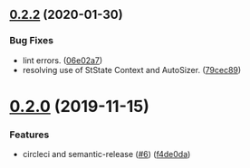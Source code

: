 ## [0.2.2](https://github.com/newrelic/nr1-neon/compare/v0.2.1...v0.2.2) (2020-01-30)


### Bug Fixes

* lint errors. ([06e02a7](https://github.com/newrelic/nr1-neon/commit/06e02a7cdea19ab682a16b2a5280e713334f0cf7))
* resolving use of StState Context and AutoSizer. ([79cec89](https://github.com/newrelic/nr1-neon/commit/79cec8991160e973a681bf2b5c75e47cda6d5145))

# [0.2.0](https://github.com/newrelic/nr1-neon/compare/v0.1.1...v0.2.0) (2019-11-15)


### Features

* circleci and semantic-release ([#6](https://github.com/newrelic/nr1-neon/issues/6)) ([f4de0da](https://github.com/newrelic/nr1-neon/commit/f4de0daac9bcfd1d4119cae62e07746e941b4cd5))
